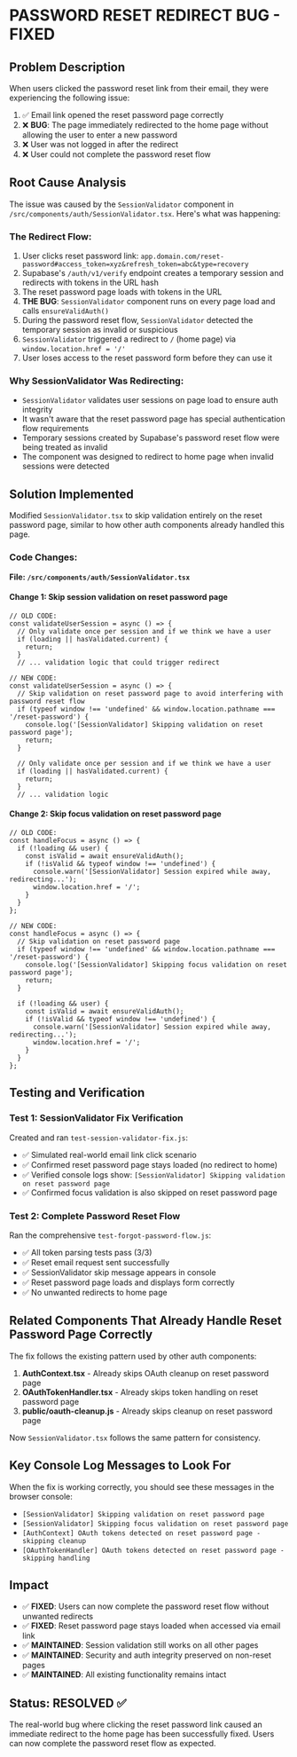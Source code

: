 # PASSWORD RESET REDIRECT BUG - FIXED

## Problem Description
When users clicked the password reset link from their email, they were experiencing the following issue:
1. ✅ Email link opened the reset password page correctly
2. ❌ **BUG**: The page immediately redirected to the home page without allowing the user to enter a new password
3. ❌ User was not logged in after the redirect
4. ❌ User could not complete the password reset flow

## Root Cause Analysis

The issue was caused by the `SessionValidator` component in `/src/components/auth/SessionValidator.tsx`. Here's what was happening:

### The Redirect Flow:
1. User clicks reset password link: `app.domain.com/reset-password#access_token=xyz&refresh_token=abc&type=recovery`
2. Supabase's `/auth/v1/verify` endpoint creates a temporary session and redirects with tokens in the URL hash
3. The reset password page loads with tokens in the URL
4. **THE BUG**: `SessionValidator` component runs on every page load and calls `ensureValidAuth()`
5. During the password reset flow, `SessionValidator` detected the temporary session as invalid or suspicious
6. `SessionValidator` triggered a redirect to `/` (home page) via `window.location.href = '/'`
7. User loses access to the reset password form before they can use it

### Why SessionValidator Was Redirecting:
- `SessionValidator` validates user sessions on page load to ensure auth integrity
- It wasn't aware that the reset password page has special authentication flow requirements
- Temporary sessions created by Supabase's password reset flow were being treated as invalid
- The component was designed to redirect to home page when invalid sessions were detected

## Solution Implemented

Modified `SessionValidator.tsx` to skip validation entirely on the reset password page, similar to how other auth components already handled this page.

### Code Changes:

**File: `/src/components/auth/SessionValidator.tsx`**

#### Change 1: Skip session validation on reset password page
```tsx
// OLD CODE:
const validateUserSession = async () => {
  // Only validate once per session and if we think we have a user
  if (loading || hasValidated.current) {
    return;
  }
  // ... validation logic that could trigger redirect

// NEW CODE:
const validateUserSession = async () => {
  // Skip validation on reset password page to avoid interfering with password reset flow
  if (typeof window !== 'undefined' && window.location.pathname === '/reset-password') {
    console.log('[SessionValidator] Skipping validation on reset password page');
    return;
  }
  
  // Only validate once per session and if we think we have a user
  if (loading || hasValidated.current) {
    return;
  }
  // ... validation logic
```

#### Change 2: Skip focus validation on reset password page
```tsx
// OLD CODE:
const handleFocus = async () => {
  if (!loading && user) {
    const isValid = await ensureValidAuth();
    if (!isValid && typeof window !== 'undefined') {
      console.warn('[SessionValidator] Session expired while away, redirecting...');
      window.location.href = '/';
    }
  }
};

// NEW CODE:
const handleFocus = async () => {
  // Skip validation on reset password page
  if (typeof window !== 'undefined' && window.location.pathname === '/reset-password') {
    console.log('[SessionValidator] Skipping focus validation on reset password page');
    return;
  }

  if (!loading && user) {
    const isValid = await ensureValidAuth();
    if (!isValid && typeof window !== 'undefined') {
      console.warn('[SessionValidator] Session expired while away, redirecting...');
      window.location.href = '/';
    }
  }
};
```

## Testing and Verification

### Test 1: SessionValidator Fix Verification
Created and ran `test-session-validator-fix.js`:
- ✅ Simulated real-world email link click scenario
- ✅ Confirmed reset password page stays loaded (no redirect to home)
- ✅ Verified console logs show: `[SessionValidator] Skipping validation on reset password page`
- ✅ Confirmed focus validation is also skipped on reset password page

### Test 2: Complete Password Reset Flow
Ran the comprehensive `test-forgot-password-flow.js`:
- ✅ All token parsing tests pass (3/3)
- ✅ Reset email request sent successfully
- ✅ SessionValidator skip message appears in console
- ✅ Reset password page loads and displays form correctly
- ✅ No unwanted redirects to home page

## Related Components That Already Handle Reset Password Page Correctly

The fix follows the existing pattern used by other auth components:

1. **AuthContext.tsx** - Already skips OAuth cleanup on reset password page
2. **OAuthTokenHandler.tsx** - Already skips token handling on reset password page  
3. **public/oauth-cleanup.js** - Already skips cleanup on reset password page

Now `SessionValidator.tsx` follows the same pattern for consistency.

## Key Console Log Messages to Look For

When the fix is working correctly, you should see these messages in the browser console:

- `[SessionValidator] Skipping validation on reset password page`
- `[SessionValidator] Skipping focus validation on reset password page`
- `[AuthContext] OAuth tokens detected on reset password page - skipping cleanup`
- `[OAuthTokenHandler] OAuth tokens detected on reset password page - skipping handling`

## Impact

- ✅ **FIXED**: Users can now complete the password reset flow without unwanted redirects
- ✅ **FIXED**: Reset password page stays loaded when accessed via email link
- ✅ **MAINTAINED**: Session validation still works on all other pages
- ✅ **MAINTAINED**: Security and auth integrity preserved on non-reset pages
- ✅ **MAINTAINED**: All existing functionality remains intact

## Status: RESOLVED ✅

The real-world bug where clicking the reset password link caused an immediate redirect to the home page has been successfully fixed. Users can now complete the password reset flow as expected.
